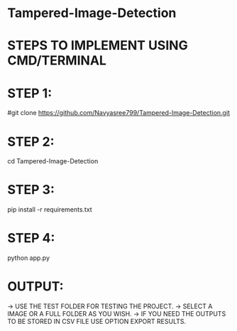 # Tampered-Image-Detection

# STEPS TO IMPLEMENT USING CMD/TERMINAL
# STEP 1:
#git clone https://github.com/Navyasree799/Tampered-Image-Detection.git

# STEP 2:
cd Tampered-Image-Detection

# STEP 3:
pip install -r requirements.txt

# STEP 4:
python app.py

# OUTPUT:
-> USE THE TEST FOLDER FOR TESTING THE PROJECT.
-> SELECT A IMAGE OR A FULL FOLDER AS YOU WISH.
-> IF YOU NEED THE OUTPUTS TO BE STORED IN CSV FILE USE OPTION EXPORT RESULTS.
